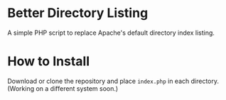Better Directory Listing
========================

A simple PHP script to replace Apache's default directory index listing.

How to Install
========================

Download or clone the repository and place `index.php` in each directory. (Working on a different system soon.)
